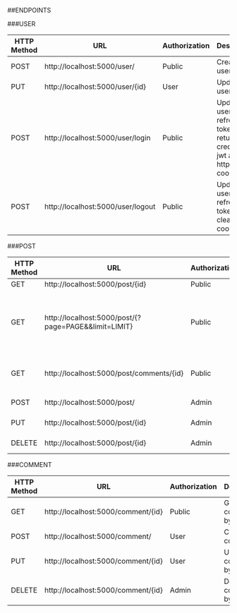 ##ENDPOINTS

###USER

| HTTP Method | URL | Authorization | Description |
|---|---|---|---|
| POST | http://localhost:5000/user/ | Public | Create new user |
| PUT | http://localhost:5000/user/{id} | User | Update user by ID |
| POST | http://localhost:5000/user/login | Public | Update user refresh token and returns credential jwt and httpOnly cookie |
| POST | http://localhost:5000/user/logout | Public | Update user refresh token and clears cookie |


###POST

| HTTP Method | URL | Authorization | Description |
|---|---|---|---|
| GET | http://localhost:5000/post/{id} | Public | Get post by ID |
| GET | http://localhost:5000/post/{?page=PAGE&&limit=LIMIT} | Public | Get multiple posts chronologically by limit and advanced a set number of pages |
| GET | http://localhost:5000/post/comments/{id} | Public | Get all comments for a post by post ID |
| POST | http://localhost:5000/post/ | Admin | Create new post |
| PUT | http://localhost:5000/post/{id} | Admin | Update post by ID |
| DELETE | http://localhost:5000/post/{id} | Admin | Delete post by ID |



###COMMENT

| HTTP Method | URL | Authorization | Description |
|---|---|---|---|
| GET | http://localhost:5000/comment/{id} | Public | Get comment by ID |
| POST | http://localhost:5000/comment/ | User | Create new comment |
| PUT | http://localhost:5000/comment/{id} | User | Update comment by ID |
| DELETE | http://localhost:5000/comment/{id} | Admin | Delete comment by ID |
